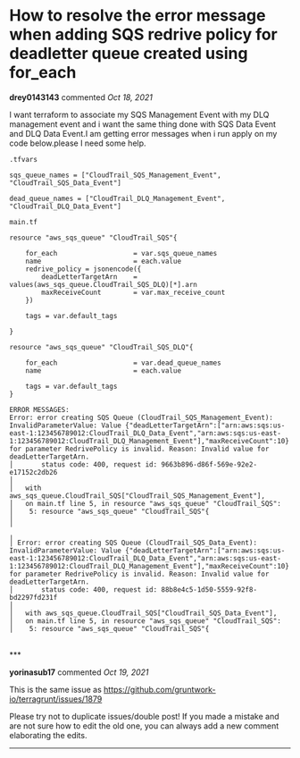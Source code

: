 # How to resolve the error message when adding SQS redrive policy for deadletter queue created using for_each

**drey0143143** commented *Oct 18, 2021*

I want terraform to associate my SQS Management Event with my DLQ management event and i want the same thing done with SQS Data Event and DLQ Data Event.I am getting error messages when i run apply on my code below.please I need some help.
~~~
.tfvars

sqs_queue_names = ["CloudTrail_SQS_Management_Event", "CloudTrail_SQS_Data_Event"]

dead_queue_names = ["CloudTrail_DLQ_Management_Event", "CloudTrail_DLQ_Data_Event"]
~~~

~~~
main.tf

resource "aws_sqs_queue" "CloudTrail_SQS"{

    for_each                   = var.sqs_queue_names
    name                       = each.value
    redrive_policy = jsonencode({
        deadLetterTargetArn    = values(aws_sqs_queue.CloudTrail_SQS_DLQ)[*].arn
        maxReceiveCount        = var.max_receive_count
    })

    tags = var.default_tags
    
}

resource "aws_sqs_queue" "CloudTrail_SQS_DLQ"{

    for_each                   = var.dead_queue_names
    name                       = each.value
   
    tags = var.default_tags
}
~~~
~~~
ERROR MESSAGES:
Error: error creating SQS Queue (CloudTrail_SQS_Management_Event): InvalidParameterValue: Value {"deadLetterTargetArn":["arn:aws:sqs:us-east-1:123456789012:CloudTrail_DLQ_Data_Event","arn:aws:sqs:us-east-1:123456789012:CloudTrail_DLQ_Management_Event"],"maxReceiveCount":10} for parameter RedrivePolicy is invalid. Reason: Invalid value for deadLetterTargetArn.
│       status code: 400, request id: 9663b896-d86f-569e-92e2-e17152c2db26
│ 
│   with aws_sqs_queue.CloudTrail_SQS["CloudTrail_SQS_Management_Event"],
│   on main.tf line 5, in resource "aws_sqs_queue" "CloudTrail_SQS":
│    5: resource "aws_sqs_queue" "CloudTrail_SQS"{
│ 
╵
╷
│ Error: error creating SQS Queue (CloudTrail_SQS_Data_Event): InvalidParameterValue: Value {"deadLetterTargetArn":["arn:aws:sqs:us-east-1:123456789012:CloudTrail_DLQ_Data_Event","arn:aws:sqs:us-east-1:123456789012:CloudTrail_DLQ_Management_Event"],"maxReceiveCount":10} for parameter RedrivePolicy is invalid. Reason: Invalid value for deadLetterTargetArn.
│       status code: 400, request id: 88b8e4c5-1d50-5559-92f8-bd2297fd231f
│ 
│   with aws_sqs_queue.CloudTrail_SQS["CloudTrail_SQS_Data_Event"],
│   on main.tf line 5, in resource "aws_sqs_queue" "CloudTrail_SQS":
│    5: resource "aws_sqs_queue" "CloudTrail_SQS"{
~~~
<br />
***


**yorinasub17** commented *Oct 19, 2021*

This is the same issue as https://github.com/gruntwork-io/terragrunt/issues/1879

Please try not to duplicate issues/double post! If you made a mistake and are not sure how to edit the old one, you can always add a new comment elaborating the edits.
***


